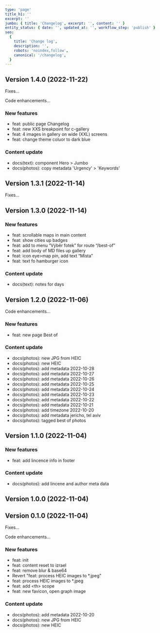 ```yaml
---
type: 'page'
title_h1: ''
excerpt: ''
jumbo: { title: 'Changelog', excerpt: '', content: '' }
entity_status: { date: '', updated_at: '', workflow_step: 'publish' }
seo:
  {
    title: 'Change log',
    description: '',
    robots: 'noindex,follow',
    canonical: '/changelog',
  }
---
```


## Version 1.4.0 (2022-11-22)

Fixes…

Code enhancements…

### New features

* feat: public page Changelog
* feat: new XXS breakpoint for c-gallery
* feat: 4 images in gallery on wide (XXL) screens
* feat: change theme coluor to dark blue

### Content update

* docs(text): component Hero > Jumbo
* docs(photos): copy metadata 'Urgency' > 'Keywords'

## Version 1.3.1 (2022-11-14)

Fixes…

## Version 1.3.0 (2022-11-14)

### New features

* feat: scrollable maps in main content
* feat: show cities up badges
* feat: add to menu “Výběr fotek” for route “/best-of”
* feat: add body of MD files up gallery
* feat: icon eye>map pin, add text “Místa”
* feat: text fo hamburger icon

### Content update

* docs(text): notes for days

## Version 1.2.0 (2022-11-06)

Code enhancements…

### New features

* feat: new page Best of

### Content update

* docs(photos): new JPG from HEIC
* docs(photos): new HEIC
* docs(photos): add metadata 2022-10-28
* docs(photos): add metadata 2022-10-27
* docs(photos): add metadata 2022-10-26
* docs(photos): add metadata 2022-10-25
* docs(photos): add metadata 2022-10-24
* docs(photos): add metadata 2022-10-23
* docs(photos): add metadata 2022-10-22
* docs(photos): add metadata 2022-10-21
* docs(photos): add timezone 2022-10-20
* docs(photos): add metadata jericho, tel aviv
* docs(photos): tagged best of photos

## Version 1.1.0 (2022-11-04)

### New features

* feat: add lincence info in footer

### Content update

* docs(photos): add lincene and author meta data

## Version 1.0.0 (2022-11-04)

## Version 0.1.0 (2022-11-04)

Fixes…

Code enhancements…

### New features

* feat: init
* feat: content reset to izrael
* feat: remove blur & base64
* Revert "feat: process HEIC images to \*.jpeg"
* feat: process HEIC images to \*.jpeg
* feat: add \<th> scope
* feat: new favicon, open graph image

### Content update

* docs(photos): add metadata 2022-10-20
* docs(photos): new JPG from HEIC
* docs(photos): new HEIC
